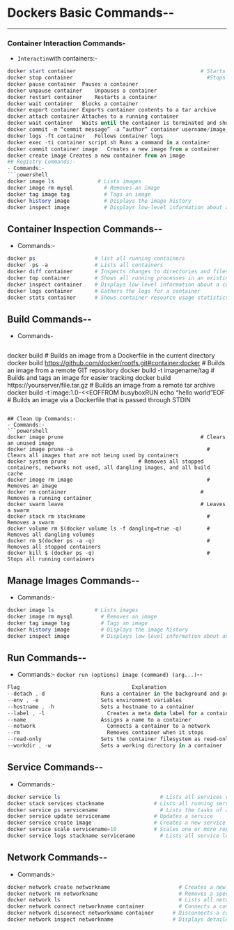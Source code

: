# Dockers Basic Commands--
---
### Container Interaction Commands-
- `Interactin`with containers:-
```powershell
docker start container	                                      # Starts a new container
docker stop container	                                        #Stops a container
docker pause container	Pauses a container
docker unpause container	Unpauses a container
docker restart container	Restarts a container
docker wait container	Blocks a container
docker export container	Exports container contents to a tar archive
docker attach container	Attaches to a running container
docker wait container	Waits until the container is terminated and shows the exit code
docker commit -m “commit message” -a “author” container username/image_name: tag	Saves a running container as an image
docker logs -ft container	Follows container logs
docker exec -ti container script.sh	Runs a command in a container
docker commit container image	Creates a new image from a container
docker create image	Creates a new container from an image
## Registry Commands:-
- Commands:-
```powershell
docker image ls	             # Lists images
docker image rm mysql	       # Removes an image
docker tag image tag	       # Tags an image
docker history image	       # Displays the image history
docker inspect image	       # Displays low-level information about an image
```

## Container Inspection Commands--
- Commands:-
```powershell
docker ps                   # list all running containers
docker -ps -a               # Lists all containers 
docker diff container       # Inspects changes to directories and files in the container filesystem
docker top container        # Shows all running processes in an existing container
docker inspect container    # Displays low-level information about a container
docker logs container       # Gathers the logs for a container
docker stats container      # Shows container resource usage statistics

```

## Build Commands--
- Commands-
  ```powershell
docker build	                                                        # Builds an image from a Dockerfile in the current directory
docker build https://github.com/docker/rootfs.git#container:docker  	# Builds an image from a remote GIT repository
docker build -t imagename/tag	                                        # Builds and tags an image for easier tracking
docker build https://yourserver/file.tar.gz	                          # Builds an image from a remote tar archive
docker build -t image:1.0-<<EOFFROM busyboxRUN echo “hello world”EOF	# Builds an image via a Dockerfile that is passed through STDIN

```

## Clean Up Commands:-
- Commands:-
```powershell
docker image prune	                                          # Clears an unused image
docker image prune -a	                                        # Clears all images that are not being used by containers
docker system prune	                      # Removes all stopped containers, networks not used, all dangling images, and all build cache
docker image rm image	                                        # Removes an image
docker rm container	                                          # Removes a running container
docker swarm leave	                                          # Leaves a swarm
docker stack rm stackname	                                    # Removes a swarm
docker volume rm $(docker volume ls -f dangling=true -q)    	# Removes all dangling volumes
docker rm $(docker ps -a -q)	                                # Removes all stopped containers
docker kill $ (docker ps -q)	                                # Stops all running containers

```

##  Manage Images Commands--
- Commands:-
```powershell
docker image ls	            # Lists images
docker image rm mysql	      # Removes an image
docker tag image tag	      # Tags an image
docker history image	      # Displays the image history
docker inspect image	      # Displays low-level information about an image

```

## Run Commands--
- Commands:- `docker run (options) image (command) (arg...)`--
```powershell
Flag                                  	Explanation
--detach ,-d                  Runs a container in the background and prints the container ID
--env , -e	                  Sets environment variables
--hostname , -h	              Sets a hostname to a container
--label , -l	                Creates a meta data label for a container
--name	                      Assigns a name to a container
--network	                    Connects a container to a network
--rm	                        Removes container when it stops
--read-only	                  Sets the container filesystem as read-only
--workdir , -w	              Sets a working directory in a container
```

## Service Commands--
- Commands:-
```powershell
docker service ls	                             # Lists all services running in a swarm
docker stack services stackname	               # Lists all running services
docker service ps servicename	                 # Lists the tasks of a service
docker service update servicename              # Updates a service
docker service create image	                   # Creates a new service
docker service scale servicename=10	           # Scales one or more replicated services
docker service logs stackname servicename	     # Lists all service logs
```

## Network Commands--
- Commands:-
```powershell
docker network create networkname	                   # Creates a new network
docker network rm networkname	                       # Removes a specified network
docker network ls	                                   # Lists all networks
docker network connect networkname container	       # Connects a container to a network
docker network disconnect networkname container      # Disconnects a container from a network
docker network inspect networkname	                 # Displays detailed information about a network
```
